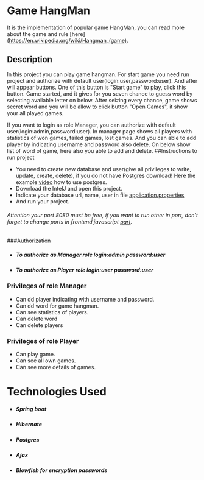 
# Game HangMan
It is the implementation of popular game HangMan, you can read more about the game and rule [here](https://en.wikipedia.org/wiki/Hangman_(game).
## Description
In this project you can play game hangman. For start game you need run project and authorize with default user(login:user,password:user). And after 
will appear buttons. One of this button is "Start game" to play, click this button. Game started, and it gives for you seven chance to guess word by selecting available letter on below.
After seizing every chance, game shows secret word and you will be allow to click button "Open Games", it show your all played games.

If you want to login as role Manager, you can authorize with default user(login:admin,password:user). In manager page shows all players with statistics of won games, failed games, lost games.
And you can able to add player by indicating username and password also delete.
On below show list of word of game, here also you able to add and delete.
##Instructions to run project
* You need to create new database and user(give all privileges to write, update, create, delete), if you do not have Postgres download! Here the example [video](https://www.youtube.com/watch?v=e1MwsT5FJRQ) how to use postgres.
* Download the IntelJ and open this project.
* Indicate your database url, name, user in file [application.properties](src/main/resources/application.properties)
* And run your project.
###### Attention your port 8080 must be free, if you want to run other in port, don't forget to change ports in frontend javascript [part](src/main/resources/static/front.js).
###Authorization
* ##### To authorize as Manager role login:admin password:user
* ##### To authorize as Player role login:user password:user
### Privileges of role Manager
* Can dd player indicating with username and password.
* Can dd word for game hangman.
* Can see statistics of players.
* Can delete word
* Can delete players
### Privileges of role Player
* Can play game.
* Can see all own games.
* Can see more details of games.
# Technologies Used
* ##### Spring boot
* ##### Hibernate
* ##### Postgres
* ##### Ajax 
* ##### Blowfish for encryption passwords




 
